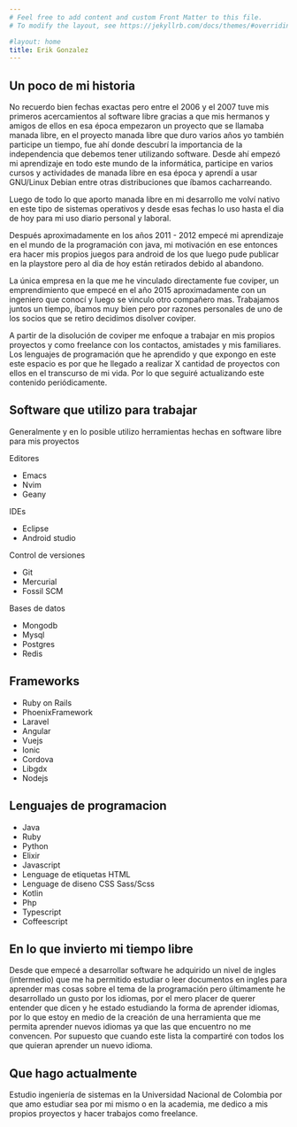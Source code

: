 ```yaml
---
# Feel free to add content and custom Front Matter to this file.
# To modify the layout, see https://jekyllrb.com/docs/themes/#overriding-theme-defaults

#layout: home
title: Erik Gonzalez
---
```


Un poco de mi historia
---
No recuerdo bien fechas exactas pero entre el 2006 y el 2007 tuve mis primeros acercamientos al software libre gracias a que mis hermanos y amigos de ellos en esa época empezaron un proyecto que se llamaba manada libre, en el proyecto manada libre que duro varios años yo también participe un tiempo, fue ahí donde descubrí la importancia de la independencia que debemos tener utilizando software. Desde ahí empezó mi aprendizaje en todo este mundo de la informática, participe en varios cursos y actividades de manada libre en esa época y aprendí a usar GNU/Linux Debian entre otras distribuciones que íbamos cacharreando.

Luego de todo lo que aporto manada libre en mi desarrollo me volví nativo en este tipo de sistemas operativos y desde esas fechas lo uso hasta el dia de hoy para mi uso diario personal y laboral.

Después aproximadamente en los años 2011 - 2012 empecé mi aprendizaje en el mundo de la programación con java, mi motivación en ese entonces era hacer mis propios juegos para android de los que luego pude publicar en la playstore pero al dia de hoy están retirados debido al abandono.

La única empresa en la que me he vinculado directamente fue coviper, un emprendimiento que empecé en el año 2015 aproximadamente con un ingeniero que conocí y luego se vinculo otro compañero mas. Trabajamos juntos un tiempo, íbamos muy bien pero por razones personales de uno de los socios que se retiro decidimos disolver coviper.

A partir de la disolución de coviper me enfoque a trabajar en mis propios proyectos y como freelance con los contactos, amistades y mis familiares. Los lenguajes de programación que he aprendido y que expongo en este este espacio es por que he llegado a realizar X cantidad de proyectos con ellos en el transcurso de mi vida. Por lo que seguiré actualizando este contenido periódicamente.

Software que utilizo para trabajar
---
Generalmente y en lo posible utilizo herramientas hechas en software libre
 para mis proyectos

Editores
* Emacs 
* Nvim 
* Geany

IDEs 
* Eclipse
* Android studio 

Control de versiones
* Git
* Mercurial 
* Fossil SCM

Bases de datos
* Mongodb
* Mysql
* Postgres
* Redis

Frameworks
---

* Ruby on Rails
* PhoenixFramework
* Laravel
* Angular
* Vuejs
* Ionic
* Cordova
* Libgdx
* Nodejs

Lenguajes de programacion
---
* Java
* Ruby
* Python
* Elixir
* Javascript
* Lenguage de etiquetas HTML
* Lenguage de diseno CSS Sass/Scss
* Kotlin
* Php
* Typescript
* Coffeescript

En lo que invierto mi tiempo libre
---

Desde que empecé a desarrollar software he adquirido un nivel de ingles (intermedio) que me ha permitido estudiar o leer documentos en ingles para aprender mas cosas sobre el tema de la programación pero últimamente he desarrollado un gusto por los idiomas, por el mero placer de querer entender que dicen y he estado estudiando la forma de aprender idiomas, por lo que estoy en medio de la creación de una herramienta que me permita aprender nuevos idiomas ya que las que encuentro no me convencen. Por supuesto que cuando este lista la compartiré con todos los que quieran aprender un nuevo idioma. 

Que hago actualmente
---

Estudio ingeniería de sistemas en la Universidad Nacional de Colombia por que amo estudiar sea por mi mismo o en la academia, me dedico a mis propios proyectos y hacer trabajos como freelance.
